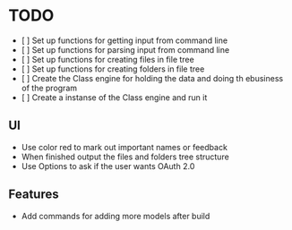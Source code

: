 # TODO

- [ ] Set up functions for getting input from command line
- [ ] Set up functions for parsing input from command line
- [ ] Set up functions for creating files in file tree
- [ ] Set up functions for creating folders in file tree
- [ ] Create the Class engine for holding the data and doing th ebusiness of the program
- [ ] Create a instanse of the Class engine and run it

## UI

- Use color red to mark out important names or feedback
- When finished output the files and folders tree structure
- Use Options to ask if the user wants OAuth 2.0

## Features

- Add commands for adding more models after build
